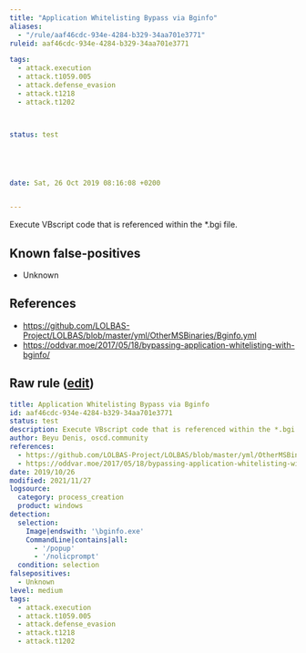```yaml
---
title: "Application Whitelisting Bypass via Bginfo"
aliases:
  - "/rule/aaf46cdc-934e-4284-b329-34aa701e3771"
ruleid: aaf46cdc-934e-4284-b329-34aa701e3771

tags:
  - attack.execution
  - attack.t1059.005
  - attack.defense_evasion
  - attack.t1218
  - attack.t1202



status: test





date: Sat, 26 Oct 2019 08:16:08 +0200


---
```


Execute VBscript code that is referenced within the *.bgi file.

<!--more-->


## Known false-positives

* Unknown



## References

* https://github.com/LOLBAS-Project/LOLBAS/blob/master/yml/OtherMSBinaries/Bginfo.yml
* https://oddvar.moe/2017/05/18/bypassing-application-whitelisting-with-bginfo/


## Raw rule ([edit](https://github.com/SigmaHQ/sigma/edit/master/rules/windows/process_creation/proc_creation_win_susp_bginfo.yml))
```yaml
title: Application Whitelisting Bypass via Bginfo
id: aaf46cdc-934e-4284-b329-34aa701e3771
status: test
description: Execute VBscript code that is referenced within the *.bgi file.
author: Beyu Denis, oscd.community
references:
  - https://github.com/LOLBAS-Project/LOLBAS/blob/master/yml/OtherMSBinaries/Bginfo.yml
  - https://oddvar.moe/2017/05/18/bypassing-application-whitelisting-with-bginfo/
date: 2019/10/26
modified: 2021/11/27
logsource:
  category: process_creation
  product: windows
detection:
  selection:
    Image|endswith: '\bginfo.exe'
    CommandLine|contains|all:
      - '/popup'
      - '/nolicprompt'
  condition: selection
falsepositives:
  - Unknown
level: medium
tags:
  - attack.execution
  - attack.t1059.005
  - attack.defense_evasion
  - attack.t1218
  - attack.t1202

```
